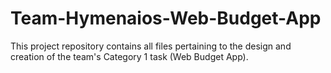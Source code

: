 # Team-Hymenaios-Web-Budget-App
This project repository contains all files pertaining to the design and creation of the team's Category 1 task (Web Budget App).
